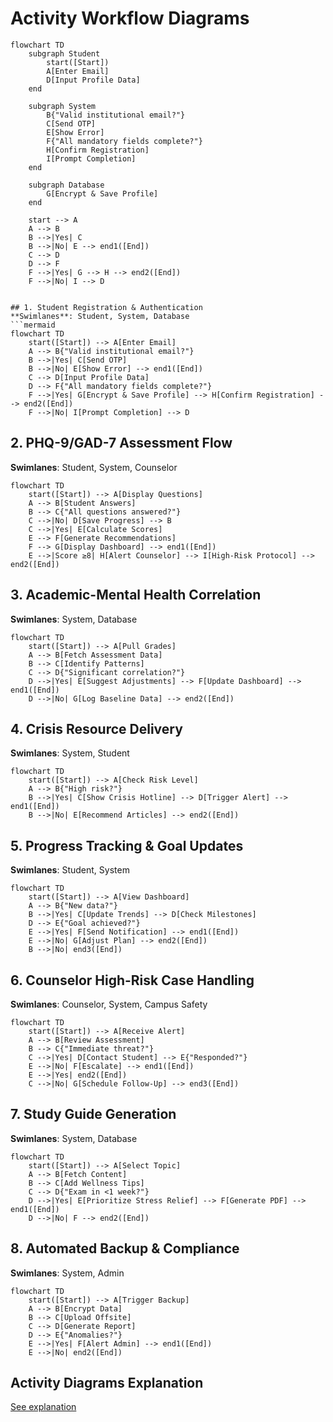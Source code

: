 
# Activity Workflow Diagrams
```mermaid
flowchart TD
    subgraph Student
        start([Start]) 
        A[Enter Email]
        D[Input Profile Data]
    end
    
    subgraph System
        B{"Valid institutional email?"}
        C[Send OTP]
        E[Show Error]
        F{"All mandatory fields complete?"}
        H[Confirm Registration] 
        I[Prompt Completion]
    end
    
    subgraph Database
        G[Encrypt & Save Profile]
    end
    
    start --> A
    A --> B
    B -->|Yes| C
    B -->|No| E --> end1([End])
    C --> D
    D --> F
    F -->|Yes| G --> H --> end2([End])
    F -->|No| I --> D


## 1. Student Registration & Authentication  
**Swimlanes**: Student, System, Database  
```mermaid
flowchart TD
    start([Start]) --> A[Enter Email]
    A --> B{"Valid institutional email?"}
    B -->|Yes| C[Send OTP]
    B -->|No| E[Show Error] --> end1([End])
    C --> D[Input Profile Data]
    D --> F{"All mandatory fields complete?"}
    F -->|Yes| G[Encrypt & Save Profile] --> H[Confirm Registration] --> end2([End])
    F -->|No| I[Prompt Completion] --> D
```

## 2. PHQ-9/GAD-7 Assessment Flow  
**Swimlanes**: Student, System, Counselor  
```mermaid
flowchart TD
    start([Start]) --> A[Display Questions]
    A --> B[Student Answers]
    B --> C{"All questions answered?"}
    C -->|No| D[Save Progress] --> B
    C -->|Yes| E[Calculate Scores]
    E --> F[Generate Recommendations]
    F --> G[Display Dashboard] --> end1([End])
    E -->|Score ≥8| H[Alert Counselor] --> I[High-Risk Protocol] --> end2([End])
```

## 3. Academic-Mental Health Correlation  
**Swimlanes**: System, Database  
```mermaid
flowchart TD
    start([Start]) --> A[Pull Grades]
    A --> B[Fetch Assessment Data]
    B --> C[Identify Patterns]
    C --> D{"Significant correlation?"}
    D -->|Yes| E[Suggest Adjustments] --> F[Update Dashboard] --> end1([End])
    D -->|No| G[Log Baseline Data] --> end2([End])
```

## 4. Crisis Resource Delivery  
**Swimlanes**: System, Student  
```mermaid
flowchart TD
    start([Start]) --> A[Check Risk Level]
    A --> B{"High risk?"}
    B -->|Yes| C[Show Crisis Hotline] --> D[Trigger Alert] --> end1([End])
    B -->|No| E[Recommend Articles] --> end2([End])
```

## 5. Progress Tracking & Goal Updates  
**Swimlanes**: Student, System  
```mermaid
flowchart TD
    start([Start]) --> A[View Dashboard]
    A --> B{"New data?"}
    B -->|Yes| C[Update Trends] --> D[Check Milestones]
    D --> E{"Goal achieved?"}
    E -->|Yes| F[Send Notification] --> end1([End])
    E -->|No| G[Adjust Plan] --> end2([End])
    B -->|No| end3([End])
```

## 6. Counselor High-Risk Case Handling  
**Swimlanes**: Counselor, System, Campus Safety  
```mermaid
flowchart TD
    start([Start]) --> A[Receive Alert]
    A --> B[Review Assessment]
    B --> C{"Immediate threat?"}
    C -->|Yes| D[Contact Student] --> E{"Responded?"}
    E -->|No| F[Escalate] --> end1([End])
    E -->|Yes| end2([End])
    C -->|No| G[Schedule Follow-Up] --> end3([End])
```

## 7. Study Guide Generation  
**Swimlanes**: System, Database  
```mermaid
flowchart TD
    start([Start]) --> A[Select Topic]
    A --> B[Fetch Content]
    B --> C[Add Wellness Tips]
    C --> D{"Exam in <1 week?"}
    D -->|Yes| E[Prioritize Stress Relief] --> F[Generate PDF] --> end1([End])
    D -->|No| F --> end2([End])
```

## 8. Automated Backup & Compliance  
**Swimlanes**: System, Admin  
```mermaid
flowchart TD
    start([Start]) --> A[Trigger Backup]
    A --> B[Encrypt Data]
    B --> C[Upload Offsite]
    C --> D[Generate Report]
    D --> E{"Anomalies?"}
    E -->|Yes| F[Alert Admin] --> end1([End])
    E -->|No| end2([End])
```
## Activity Diagrams Explanation  
[See explanation](https://github.com/ZiyandaPetela/Student_Mental_Wellness_Academic_Support_System/blob/main/state_and_workflow_modeling/workflow_explanations.md)  
